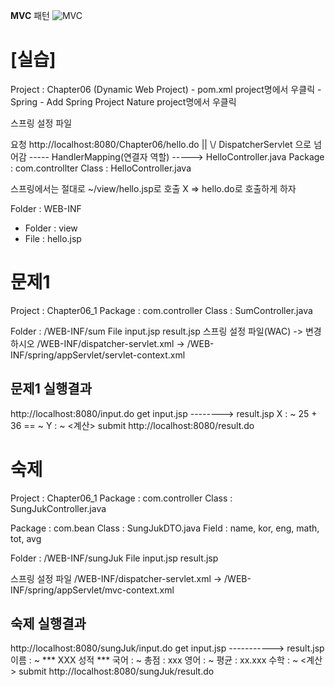 **MVC** 패턴
![MVC](https://cdn.discordapp.com/attachments/1201894018271940608/1219808843085647912/MVC.jpg?ex=660ca683&is=65fa3183&hm=002a133fe6ee6cf2a946b0b36b26f7d7d141d865b53172c0852c7c17ab685f29&)
# [실습]
Project : Chapter06 (Dynamic Web Project) - pom.xml
project명에서 우클릭 - Spring - Add Spring Project Nature
project명에서 우클릭


스프링 설정 파일

요청
http://localhost:8080/Chapter06/hello.do
 ||
 \\/
DispatcherServlet 으로 넘어감 ----- HandlerMapping(연결자 역할) -----> HelloController.java
Package : com.controllter
Class : HelloController.java

스프링에서는 절대로 ~/view/hello.jsp로 호출 X => hello.do로 호출하게 하자

Folder : WEB-INF
- Folder : view
- File : hello.jsp

# 문제1
Project : Chapter06_1
Package : com.controller
Class : SumController.java

Folder : /WEB-INF/sum
File
	input.jsp
	result.jsp
스프링 설정 파일(WAC) -> 변경하시오
/WEB-INF/dispatcher-servlet.xml -> /WEB-INF/spring/appServlet/servlet-context.xml

## 문제1 실행결과
http://localhost:8080/input.do
		  get
input.jsp --------> result.jsp
   X : ~                     25 + 36 == ~
   Y : ~
   <계산>
   submit
   http://localhost:8080/result.do

# 숙제
Project : Chapter06_1
Package : com.controller
Class : SungJukController.java

Package : com.bean
Class : SungJukDTO.java
Field : name, kor, eng, math, tot, avg

Folder : /WEB-INF/sungJuk
File
	input.jsp
	result.jsp

스프링 설정 파일
	/WEB-INF/dispatcher-servlet.xml
	-> 
	/WEB-INF/spring/appServlet/mvc-context.xml
## 숙제 실행결과
http://localhost:8080/sungJuk/input.do
		  get
input.jsp    -----------> result.jsp
   이름 : ~                      *** XXX 성적 ***
   국어 : ~                            총점 : xxx
   영어 : ~                          평균 : xx.xxx
   수학 : ~
   <계산>
   submit
   http://localhost:8080/sungJuk/result.do
